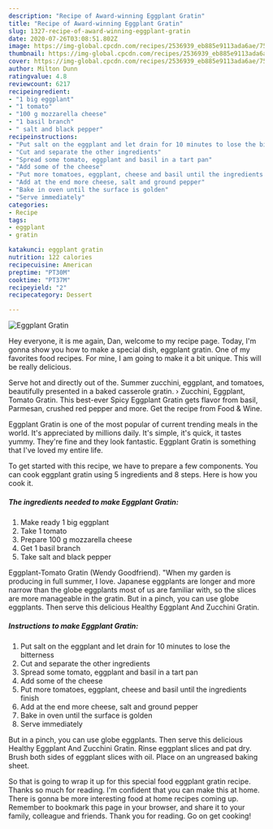 ```yaml
---
description: "Recipe of Award-winning Eggplant Gratin"
title: "Recipe of Award-winning Eggplant Gratin"
slug: 1327-recipe-of-award-winning-eggplant-gratin
date: 2020-07-26T03:08:51.802Z
image: https://img-global.cpcdn.com/recipes/2536939_eb885e9113ada6ae/751x532cq70/eggplant-gratin-recipe-main-photo.jpg
thumbnail: https://img-global.cpcdn.com/recipes/2536939_eb885e9113ada6ae/751x532cq70/eggplant-gratin-recipe-main-photo.jpg
cover: https://img-global.cpcdn.com/recipes/2536939_eb885e9113ada6ae/751x532cq70/eggplant-gratin-recipe-main-photo.jpg
author: Milton Dunn
ratingvalue: 4.8
reviewcount: 6217
recipeingredient:
- "1 big eggplant"
- "1 tomato"
- "100 g mozzarella cheese"
- "1 basil branch"
- " salt and black pepper"
recipeinstructions:
- "Put salt on the eggplant and let drain for 10 minutes to lose the bitterness"
- "Cut and separate the other ingredients"
- "Spread some tomato, eggplant and basil in a tart pan"
- "Add some of the cheese"
- "Put more tomatoes, eggplant, cheese and basil until the ingredients finish"
- "Add at the end more cheese, salt and ground pepper"
- "Bake in oven until the surface is golden"
- "Serve immediately"
categories:
- Recipe
tags:
- eggplant
- gratin

katakunci: eggplant gratin 
nutrition: 122 calories
recipecuisine: American
preptime: "PT30M"
cooktime: "PT37M"
recipeyield: "2"
recipecategory: Dessert

---
```



![Eggplant Gratin](https://img-global.cpcdn.com/recipes/2536939_eb885e9113ada6ae/751x532cq70/eggplant-gratin-recipe-main-photo.jpg)

Hey everyone, it is me again, Dan, welcome to my recipe page. Today, I'm gonna show you how to make a special dish, eggplant gratin. One of my favorites food recipes. For mine, I am going to make it a bit unique. This will be really delicious.

Serve hot and directly out of the. Summer zucchini, eggplant, and tomatoes, beautifully presented in a baked casserole gratin. › Zucchini, Eggplant, Tomato Gratin. This best-ever Spicy Eggplant Gratin gets flavor from basil, Parmesan, crushed red pepper and more. Get the recipe from Food &amp; Wine.

Eggplant Gratin is one of the most popular of current trending meals in the world. It's appreciated by millions daily. It's simple, it's quick, it tastes yummy. They're fine and they look fantastic. Eggplant Gratin is something that I've loved my entire life.


To get started with this recipe, we have to prepare a few components. You can cook eggplant gratin using 5 ingredients and 8 steps. Here is how you cook it.

<!--inarticleads1-->

##### The ingredients needed to make Eggplant Gratin:

1. Make ready 1 big eggplant
1. Take 1 tomato
1. Prepare 100 g mozzarella cheese
1. Get 1 basil branch
1. Take  salt and black pepper


Eggplant-Tomato Gratin (Wendy Goodfriend). &#34;When my garden is producing in full summer, I love. Japanese eggplants are longer and more narrow than the globe eggplants most of us are familiar with, so the slices are more manageable in the gratin. But in a pinch, you can use globe eggplants. Then serve this delicious Healthy Eggplant And Zucchini Gratin. 

<!--inarticleads2-->

##### Instructions to make Eggplant Gratin:

1. Put salt on the eggplant and let drain for 10 minutes to lose the bitterness
1. Cut and separate the other ingredients
1. Spread some tomato, eggplant and basil in a tart pan
1. Add some of the cheese
1. Put more tomatoes, eggplant, cheese and basil until the ingredients finish
1. Add at the end more cheese, salt and ground pepper
1. Bake in oven until the surface is golden
1. Serve immediately


But in a pinch, you can use globe eggplants. Then serve this delicious Healthy Eggplant And Zucchini Gratin. Rinse eggplant slices and pat dry. Brush both sides of eggplant slices with oil. Place on an ungreased baking sheet. 

So that is going to wrap it up for this special food eggplant gratin recipe. Thanks so much for reading. I'm confident that you can make this at home. There is gonna be more interesting food at home recipes coming up. Remember to bookmark this page in your browser, and share it to your family, colleague and friends. Thank you for reading. Go on get cooking!
